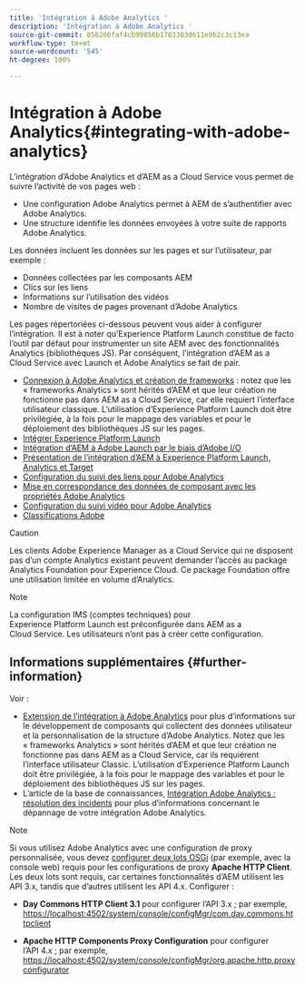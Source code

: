 ```yaml
---
title: 'Intégration à Adobe Analytics '
description: 'Intégration à Adobe Analytics '
source-git-commit: 856266faf4cb99056b1763383d611e9b2c3c13ea
workflow-type: tm+mt
source-wordcount: '545'
ht-degree: 100%

---
```



# Intégration à Adobe Analytics{#integrating-with-adobe-analytics}

L’intégration d’Adobe Analytics et d’AEM as a Cloud Service vous permet de suivre l’activité de vos pages web :

* Une configuration Adobe Analytics permet à AEM de s’authentifier avec Adobe Analytics.
* Une structure identifie les données envoyées à votre suite de rapports Adobe Analytics.

Les données incluent les données sur les pages et sur l’utilisateur, par exemple :

* Données collectées par les composants AEM
* Clics sur les liens
* Informations sur l’utilisation des vidéos
* Nombre de visites de pages provenant d’Adobe Analytics

Les pages répertoriées ci-dessous peuvent vous aider à configurer l’intégration. Il est à noter qu’Experience Platform Launch constitue de facto l’outil par défaut pour instrumenter un site AEM avec des fonctionnalités Analytics (bibliothèques JS). Par conséquent, l’intégration d’AEM as a Cloud Service avec Launch et Adobe Analytics se fait de pair.

* [Connexion à Adobe Analytics et création de frameworks](https://experienceleague.adobe.com/docs/experience-manager-65/administering/integration/adobeanalytics-connect.html?lang=fr) : notez que les « frameworks Analytics » sont hérités d’AEM et que leur création ne fonctionne pas dans AEM as a Cloud Service, car elle requiert l’interface utilisateur classique. L’utilisation d’Experience Platform Launch doit être privilégiée, à la fois pour le mappage des variables et pour le déploiement des bibliothèques JS sur les pages.
* [Intégrer Experience Platform Launch](https://experienceleague.adobe.com/docs/experience-manager-learn/sites/integrations/adobe-launch-integration-tutorial-understand.html?lang=fr)
* [Intégration d’AEM à Adobe Launch par le biais d’Adobe I/O](https://helpx.adobe.com/fr/experience-manager/using/aem_launch_adobeio_integration.html)
* [Présentation de l’intégration d’AEM à Experience Platform Launch, Analytics et Target](https://helpx.adobe.com/fr/experience-manager/kt/integration/using/aem-launch-integration-tutorial-understand.html)
* [Configuration du suivi des liens pour Adobe Analytics](https://experienceleague.adobe.com/docs/experience-manager-65/administering/integration/adobeanalytics-link.html?lang=fr)
* [Mise en correspondance des données de composant avec les propriétés Adobe Analytics](https://experienceleague.adobe.com/docs/experience-manager-65/administering/integration/adobeanalytics-mapping.html?lang=fr)
* [Configuration du suivi vidéo pour Adobe Analytics](https://experienceleague.adobe.com/docs/experience-manager-65/administering/integration/adobeanalytics-video.html?lang=fr)
* [Classifications Adobe](https://experienceleague.adobe.com/docs/experience-manager-65/administering/integration/adobeanalytics-classifications.html?lang=fr)

>[!CAUTION]
>
>Les clients Adobe Experience Manager as a Cloud Service qui ne disposent pas d’un compte Analytics existant peuvent demander l’accès au package Analytics Foundation pour Experience Cloud.  Ce package Foundation offre une utilisation limitée en volume d’Analytics.

>[!NOTE]
>
>La configuration IMS (comptes techniques) pour Experience Platform Launch est préconfigurée dans AEM as a Cloud Service. Les utilisateurs n’ont pas à créer cette configuration.

## Informations supplémentaires {#further-information}

Voir :

* [Extension de l’intégration à Adobe Analytics](https://experienceleague.adobe.com/docs/experience-manager-65/developing/extending-aem/extending-analytics/extending-analytics.html?lang=fr) pour plus d’informations sur le développement de composants qui collectent des données utilisateur et la personnalisation de la structure d’Adobe Analytics. Notez que les « frameworks Analytics » sont hérités d’AEM et que leur création ne fonctionne pas dans AEM as a Cloud Service, car ils requièrent l’interface utilisateur Classic. L’utilisation d’Experience Platform Launch doit être privilégiée, à la fois pour le mappage des variables et pour le déploiement des bibliothèques JS sur les pages.
* L’article de la base de connaissances, [Intégration Adobe Analytics : résolution des incidents](https://helpx.adobe.com/fr/experience-manager/kb/sitecatalystintegrationtroubleshooting.html) pour plus d’informations concernant le dépannage de votre intégration Adobe Analytics.

>[!NOTE]
>
>Si vous utilisez Adobe Analytics avec une configuration de proxy personnalisée, vous devez [configurer deux lots OSGi](https://experienceleague.adobe.com/docs/experience-manager-65/deploying/configuring/configuring-osgi.html?lang=fr) (par exemple, avec la console web) requis pour les configurations de proxy **Apache HTTP Client**. Les deux lots sont requis, car certaines fonctionnalités d’AEM utilisent les API 3.x, tandis que d’autres utilisent les API 4.x. Configurer :
>
>* **Day Commons HTTP Client 3.1** pour configurer l’API 3.x ;
   >  par exemple, [https://localhost:4502/system/console/configMgr/com.day.commons.httpclient](https://localhost:4502/system/console/configMgr/com.day.commons.httpclient)
>
>* **Apache HTTP Components Proxy Configuration** pour configurer l’API 4.x ;
   >  par exemple, [https://localhost:4502/system/console/configMgr/org.apache.http.proxyconfigurator](https://localhost:4502/system/console/configMgr/org.apache.http.proxyconfigurator)
>

